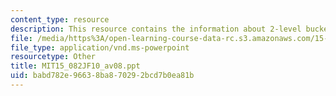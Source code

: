 ```yaml
---
content_type: resource
description: This resource contains the information about 2-level bucket algorithm.
file: /media/https%3A/open-learning-course-data-rc.s3.amazonaws.com/15-082j-network-optimization-fall-2010/babd782e96638ba870292bcd7b0ea81b_MIT15_082JF10_av08.ppt
file_type: application/vnd.ms-powerpoint
resourcetype: Other
title: MIT15_082JF10_av08.ppt
uid: babd782e-9663-8ba8-7029-2bcd7b0ea81b
---
```

